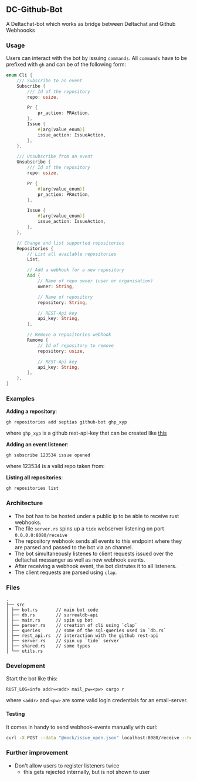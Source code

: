 ## DC-Github-Bot

A Deltachat-bot which works as bridge between Deltachat and Github Webhoooks

### Usage

Users can interact with the bot by issuing `commands`.
All `commands` have to be prefixed with `gh` and can be of the following form:

```rust
enum Cli {
    /// Subscribe to an event
    Subscribe {
        /// Id of the repository
        repo: usize,

        Pr {
            pr_action: PRAction,
        },
        Issue {
            #[arg(value_enum)]
            issue_action: IssueAction,
        },
    },

    /// Unsubscribe from an event
    Unsubscribe {
        /// Id of the repository
        repo: usize,

        Pr {
            #[arg(value_enum)]
            pr_action: PRAction,
        },

        Issue {
            #[arg(value_enum)]
            issue_action: IssueAction,
        },
    },

    // Change and list supported repositories
    Repositories {
        // List all available repositories
        List,

        // Add a webhook for a new repository
        Add {
            // Name of repo owner (user or organisation)
            owner: String,

            // Name of repository
            repository: String,

            // REST-Api key
            api_key: String,
        },

        // Remove a repositories webhook
        Remove {
            // Id of repository to remove
            repository: usize,

            // REST-Api key
            api_key: String,
        },
    },
}
```

### Examples

**Adding a repository**:

```
gh repositories add septias github-bot ghp_xyp
```

where `ghp_xyp` is a github rest-api-key that can be created like [this](https://docs.github.com/en/authentication/keeping-your-account-and-data-secure/creating-a-personal-access-token)

**Adding an event listener**:

```
gh subscribe 123534 issue opened
```

where 123534 is a valid repo taken from:

**Listing all repositories**:

```
gh repositories list
```

### Architecture

- The bot has to be hosted under a public ip to be able to receive rust webhooks.
- The file `server.rs` spins up a `tide` webserver listening on port `0.0.0.0:8080/receive`
- The repository webhook sends all events to this endpoint where they are parsed and passed to the bot via an channel.
- The bot simultaneously listenes to client requests issued over the deltachat messanger as well as new webhook events.
- After receiving a webhook event, the bot distrutes it to all listeners.
- The client requests are parsed using `clap`.

### Files

```
.
├── src
│ ├── bot.rs       // main bot code
│ ├── db.rs        // surrealdb-api
│ ├── main.rs      // spin up bot
│ ├── parser.rs    // creation of cli using `clap`
│ ├── queries      // some of the sql-queries used in `db.rs`
│ ├── rest_api.rs  // interaction with the github rest-api
│ ├── server.rs    // spin up `tide` server
│ ├── shared.rs    // some types
│ └── utils.rs
```

### Development
Start the bot like this: 
```
RUST_LOG=info addr=<add> mail_pw=<pw> cargo r
```
where `<addr>` and `<pw>` are some valid login credentials for an email-server.

#### Testing
It comes in handy to send webhook-events manually with curl:
```bash
curl -X POST --data "@mock/issue_open.json" localhost:8080/receive --header "X-GitHub-Event: issues"
```


### Further improvement

- Don't allow users to register listeners twice
  - this gets rejected internally, but is not shown to user
